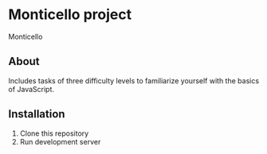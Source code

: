 # Monticello project
Monticello
## About
Includes tasks of three difficulty levels to familiarize yourself with the basics of JavaScript.

## Installation
1. Clone this repository
2. Run development server
